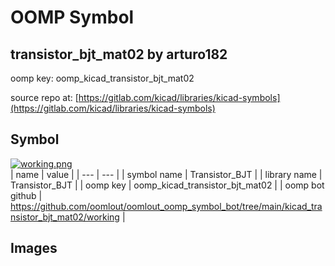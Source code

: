 # OOMP Symbol  
## transistor_bjt_mat02  by arturo182  
  
oomp key: oomp_kicad_transistor_bjt_mat02  
  
source repo at: [https://gitlab.com/kicad/libraries/kicad-symbols](https://gitlab.com/kicad/libraries/kicad-symbols)  
## Symbol  
  
[![working.png](working_600.png)](working.png)  
| name | value | 
| --- | --- | 
| symbol name | Transistor_BJT | 
| library name | Transistor_BJT | 
| oomp key | oomp_kicad_transistor_bjt_mat02 | 
| oomp bot github | https://github.com/oomlout/oomlout_oomp_symbol_bot/tree/main/kicad_transistor_bjt_mat02/working | 
## Images  
